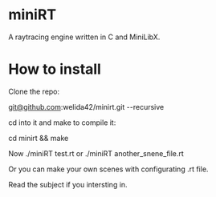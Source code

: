 # miniRT
A raytracing engine written in C and MiniLibX.

# How to install
   
Clone the repo:  

git@github.com:welida42/minirt.git --recursive 

cd into it and make to compile it:    

cd minirt && make 

Now ./miniRT test.rt or ./miniRT another_snene_file.rt 

Or you can make your own scenes with configurating .rt file.  

Read the subject if you intersting in.
